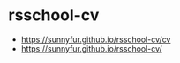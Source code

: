 # rsschool-cv
* https://sunnyfur.github.io/rsschool-cv/cv
* https://sunnyfur.github.io/rsschool-cv/
